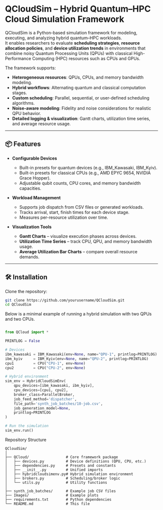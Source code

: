 # QCloudSim – Hybrid Quantum–HPC Cloud Simulation Framework

QCloudSim is a Python-based simulation framework for modeling, executing, and analyzing hybrid quantum–HPC workloads.  
It enables researchers to evaluate **scheduling strategies**, **resource allocation policies**, and **device utilization trends** in environments that combine noisy Quantum Processing Units (QPUs) with classical High-Performance Computing (HPC) resources such as CPUs and GPUs.

The framework supports:
- **Heterogeneous resources**: QPUs, CPUs, and memory bandwidth modeling.
- **Hybrid workflows**: Alternating quantum and classical computation stages.
- **Custom scheduling**: Parallel, sequential, or user-defined scheduling algorithms.
- **Noise-aware modeling**: Fidelity and noise considerations for realistic QPU behavior.
- **Detailed logging & visualization**: Gantt charts, utilization time series, and average resource usage.

---

## 📦 Features

- **Configurable Devices**
  - Built-in presets for quantum devices (e.g., IBM\_Kawasaki, IBM\_Kyiv).
  - Built-in presets for classical CPUs (e.g., AMD EPYC 9654, NVIDIA Grace Hopper).
  - Adjustable qubit counts, CPU cores, and memory bandwidth capacities.

- **Workload Management**
  - Supports job dispatch from CSV files or generated workloads.
  - Tracks arrival, start, finish times for each device stage.
  - Measures per-resource utilization over time.

- **Visualization Tools**
  - **Gantt Charts** – visualize execution phases across devices.
  - **Utilization Time Series** – track CPU, QPU, and memory bandwidth usage.
  - **Average Utilization Bar Charts** – compare overall resource demands.

---

## 🛠 Installation

Clone the repository:

```bash
git clone https://github.com/yourusername/QCloudSim.git
cd QCloudSim
```


Below is a minimal example of running a hybrid simulation with two QPUs and two CPUs.

```python

from QCloud import *

PRINTLOG = False

# Devices
ibm_kawasaki = IBM_Kawasaki(env=None, name="QPU-1", printlog=PRINTLOG)
ibm_kyiv     = IBM_Kyiv(env=None, name="QPU-2", printlog=PRINTLOG)
cpu1         = CPU("CPU-1", env=None)
cpu2         = CPU("CPU-2", env=None)

# Hybrid environment
sim_env = HybridCloudSimEnv(
    qpu_devices=[ibm_kawasaki, ibm_kyiv],
    cpu_devices=[cpu1, cpu2],
    broker_class=ParallelBroker,
    job_feed_method='dispatcher',
    file_path='synth_job_batches/10-job.csv', 
    job_generation_model=None, 
    printlog=PRINTLOG
)

# Run the simulation
sim_env.run()
```

Repository Structure
```
QCloudSim/
│
├── QCloud/                 # Core framework package
│   ├── devices.py          # Device definitions (QPU, CPU, etc.)
│   ├── dependencies.py     # Presets and constants
│   ├── __init__.py         # Unified imports
│   ├── hybridcloudsimenv.py# Hybrid simulation environment
│   ├── brokers.py          # Scheduling/broker logic
│   └── utils.py            # Utility functions
│
├── synth_job_batches/      # Example job CSV files
├── Images/                 # Example plots
├── requirements.txt        # Python dependencies
└── README.md               # This file
```
